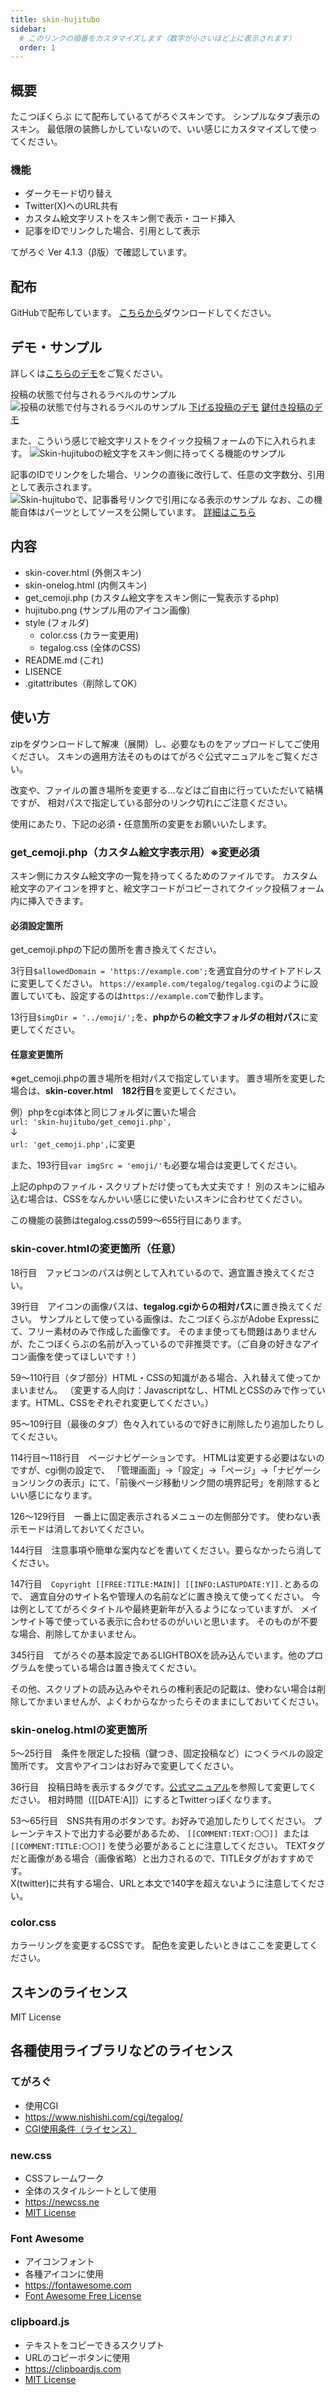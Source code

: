```yaml
---
title: skin-hujitubo
sidebar:
  # このリンクの順番をカスタマイズします（数字が小さいほど上に表示されます）
  order: 1
---
```


## 概要
たこつぼくらぶ にて配布しているてがろぐスキンです。
シンプルなタブ表示のスキン。
最低限の装飾しかしていないので、いい感じにカスタマイズして使ってください。

### 機能
- ダークモード切り替え
- Twitter(X)へのURL共有
- カスタム絵文字リストをスキン側で表示・コード挿入
- 記事をIDでリンクした場合、引用として表示

てがろぐ Ver 4.1.3（β版）で確認しています。


## 配布
GitHubで配布しています。
[こちらから](https://github.com/10rin0/skin-hujitubo)ダウンロードしてください。


## デモ・サンプル
詳しくは[こちらのデモ](https://takotubo.10rino.net/demo/tegalog.cgi?skin=skin-hujitubo)をご覧ください。

投稿の状態で付与されるラベルのサンプル
![投稿の状態で付与されるラベルのサンプル](../../../../assets/img/article/skin_hujitubo_01.png)
[下げる投稿のデモ](https://takotubo.10rino.net/demo/tegalog.cgi?skin=skin-hujitubo&postid=16)
[鍵付き投稿のデモ](https://takotubo.10rino.net/demo/tegalog.cgi?skin=skin-hujitubo&postid=6)

また、こういう感じで絵文字リストをクイック投稿フォームの下に入れられます。
![Skin-hujituboの絵文字をスキン側に持ってくる機能のサンプル](../../../../assets/img/article/skin_hujitubo_02.png)

記事のIDでリンクをした場合、リンクの直後に改行して、任意の文字数分、引用として表示されます。
![Skin-hujituboで、記事番号リンクで引用になる表示のサンプル](../../../../assets/img/article/skin_hujitubo_03.png)
なお、この機能自体はパーツとしてソースを公開しています。
[詳細はこちら](/tegalog/パーツ/quote/)



## 内容
- skin-cover.html (外側スキン)
- skin-onelog.html (内側スキン)
- get_cemoji.php (カスタム絵文字をスキン側に一覧表示するphp)
- hujitubo.png (サンプル用のアイコン画像)
- style (フォルダ)
    - color.css (カラー変更用)
    - tegalog.css (全体のCSS)
- README.md (これ)
- LISENCE
- .gitattributes（削除してOK）

## 使い方
zipをダウンロードして解凍（展開）し、必要なものをアップロードしてご使用ください。
スキンの適用方法そのものはてがろぐ公式マニュアルをご覧ください。

改変や、ファイルの置き場所を変更する…などはご自由に行っていただいて結構ですが、
相対パスで指定している部分のリンク切れにご注意ください。

使用にあたり、下記の必須・任意箇所の変更をお願いいたします。

### get_cemoji.php（カスタム絵文字表示用）※変更必須
スキン側にカスタム絵文字の一覧を持ってくるためのファイルです。
カスタム絵文字のアイコンを押すと、絵文字コードがコピーされてクイック投稿フォーム内に挿入できます。
#### 必須設定箇所
get_cemoji.phpの下記の箇所を書き換えてください。

3行目`$allowedDomain = 'https://example.com';`を適宜自分のサイトアドレスに変更してください。
`https://example.com/tegalog/tegalog.cgi`のように設置していても、設定するのは`https://example.com`で動作します。

13行目`$imgDir = '../emoji/';`を、**phpからの絵文字フォルダの相対パス**に変更してください。

#### 任意変更箇所
※get_cemoji.phpの置き場所を相対パスで指定しています。
置き場所を変更した場合は、**skin-cover.html　182行目**を変更してください。

例）phpをcgi本体と同じフォルダに置いた場合  
`url: 'skin-hujitubo/get_cemoji.php',`  
↓  
`url: 'get_cemoji.php',`に変更

また、193行目`var imgSrc = 'emoji/'`も必要な場合は変更してください。

上記のphpのファイル・スクリプトだけ使っても大丈夫です！
別のスキンに組み込む場合は、CSSをなんかいい感じに使いたいスキンに合わせてください。

この機能の装飾はtegalog.cssの599～655行目にあります。

### skin-cover.htmlの変更箇所（任意）
18行目　ファビコンのパスは例として入れているので、適宜置き換えてください。

39行目　アイコンの画像パスは、**tegalog.cgiからの相対パス**に置き換えてください。
サンプルとして使っている画像は、たこつぼくらぶがAdobe Expressにて、フリー素材のみで作成した画像です。
そのまま使っても問題はありませんが、たこつぼくらぶの名前が入っているので非推奨です。（ご自身の好きなアイコン画像を使ってほしいです！）

59～110行目（タブ部分）HTML・CSSの知識がある場合、入れ替えて使ってかまいません。
（変更する人向け：Javascriptなし、HTMLとCSSのみで作っています。HTML、CSSをぞれぞれ変更してください。）

95～109行目（最後のタブ）色々入れているので好きに削除したり追加したりしてください。

114行目～118行目　ページナビゲーションです。
HTMLは変更する必要はないのですが、cgi側の設定で、
「管理画面」→「設定」→「ページ」→「ナビゲーションリンクの表示」にて、「前後ページ移動リンク間の境界記号」を削除するといい感じになります。

126～129行目　一番上に固定表示されるメニューの左側部分です。
使わない表示モードは消しておいてください。

144行目　注意事項や簡単な案内などを書いてください。要らなかったら消してください。

147行目　`Copyright [[FREE:TITLE:MAIN]] [[INFO:LASTUPDATE:Y]].`とあるので、
適宜自分のサイト名や管理人の名前などに置き換えて使ってください。
今は例としててがろぐタイトルや最終更新年が入るようになっていますが、
メインサイト等で使っている表示に合わせるのがいいと思います。
そのものが不要な場合、削除してかまいません。

345行目　てがろぐの基本設定であるLIGHTBOXを読み込んでいます。他のプログラムを使っている場合は置き換えてください。

その他、スクリプトの読み込みやそれらの権利表記の記載は、使わない場合は削除してかまいませんが、よくわからなかったらそのままにしておいてください。

### skin-onelog.htmlの変更箇所
5～25行目　条件を限定した投稿（鍵つき、固定投稿など）につくラベルの設定箇所です。
文言やアイコンはお好みで変更してください。

36行目　投稿日時を表示するタグです。[公式マニュアル](https://www.nishishi.com/cgi/tegalog/custom/#customizeinfo-dateformat)を参照して変更してください。
相対時間（[[DATE:A]]）にするとTwitterっぽくなります。

53～65行目　SNS共有用のボタンです。お好みで追加したりしてください。
プレーンテキストで出力する必要があるため、 `[[COMMENT:TEXT:〇〇]] `または`[[COMMENT:TITLE:〇〇]]` を使う必要があることに注意してください。
TEXTタグだと画像がある場合（画像省略）と出力されるので、TITLEタグがおすすめです。  
X(twitter)に共有する場合、URLと本文で140字を超えないように注意してください。

### color.css
カラーリングを変更するCSSです。
配色を変更したいときはここを変更してください。

## スキンのライセンス
MIT License

## 各種使用ライブラリなどのライセンス
### てがろぐ
- 使用CGI
- https://www.nishishi.com/cgi/tegalog/
- [CGI使用条件（ライセンス）](https://www.nishishi.com/cgi/tegalog/#license)

### new.css
- CSSフレームワーク
- 全体のスタイルシートとして使用
- https://newcss.ne
- [MIT License](https://github.com/xz/new.css/blob/master/LICENSE)

### Font Awesome
- アイコンフォント
- 各種アイコンに使用
- https://fontawesome.com
- [Font Awesome Free License](https://fontawesome.com/license/free)

### clipboard.js
- テキストをコピーできるスクリプト
- URLのコピーボタンに使用
- https://clipboardjs.com
- [MIT License](https://github.com/zenorocha/clipboard.js/blob/master/LICENSE)